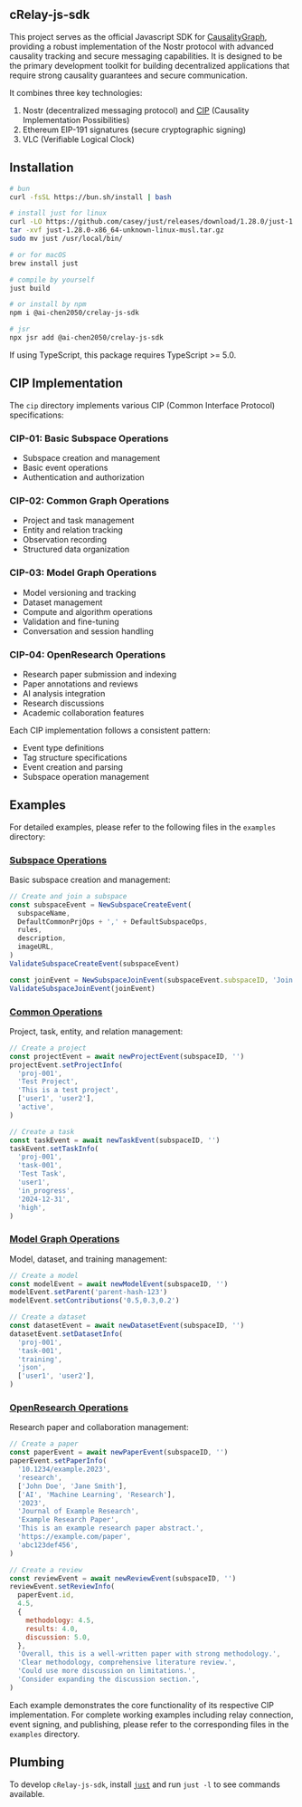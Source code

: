## cRelay-js-sdk

This project serves as the official Javascript SDK for [CausalityGraph](https://github.com/hetu-project/causalitygraph), providing a robust implementation of the Nostr protocol with advanced causality tracking and secure messaging capabilities. It is designed to be the primary development toolkit for building decentralized applications that require strong causality guarantees and secure communication.

It combines three key technologies:

1. Nostr (decentralized messaging protocol) and [CIP](https://github.com/hetu-project/causalitygraph/tree/main/Key) (Causality Implementation Possibilities)
2. Ethereum EIP-191 signatures (secure cryptographic signing)
3. VLC (Verifiable Logical Clock)

## Installation

```bash
# bun
curl -fsSL https://bun.sh/install | bash

# install just for linux
curl -LO https://github.com/casey/just/releases/download/1.28.0/just-1.28.0-x86_64-unknown-linux-musl.tar.gz
tar -xvf just-1.28.0-x86_64-unknown-linux-musl.tar.gz
sudo mv just /usr/local/bin/

# or for macOS
brew install just

# compile by yourself
just build

# or install by npm
npm i @ai-chen2050/crelay-js-sdk

# jsr
npx jsr add @ai-chen2050/crelay-js-sdk
```

If using TypeScript, this package requires TypeScript >= 5.0.

## CIP Implementation

The `cip` directory implements various CIP (Common Interface Protocol) specifications:

### CIP-01: Basic Subspace Operations
- Subspace creation and management
- Basic event operations
- Authentication and authorization

### CIP-02: Common Graph Operations
- Project and task management
- Entity and relation tracking
- Observation recording
- Structured data organization

### CIP-03: Model Graph Operations
- Model versioning and tracking
- Dataset management
- Compute and algorithm operations
- Validation and fine-tuning
- Conversation and session handling

### CIP-04: OpenResearch Operations
- Research paper submission and indexing
- Paper annotations and reviews
- AI analysis integration
- Research discussions
- Academic collaboration features

Each CIP implementation follows a consistent pattern:
- Event type definitions
- Tag structure specifications
- Event creation and parsing
- Subspace operation management

## Examples

For detailed examples, please refer to the following files in the `examples` directory:

### [Subspace Operations](examples/subspace.js)
Basic subspace creation and management:
```javascript
// Create and join a subspace
const subspaceEvent = NewSubspaceCreateEvent(
  subspaceName,
  DefaultCommonPrjOps + ',' + DefaultSubspaceOps,
  rules,
  description,
  imageURL,
)
ValidateSubspaceCreateEvent(subspaceEvent)

const joinEvent = NewSubspaceJoinEvent(subspaceEvent.subspaceID, 'Join')
ValidateSubspaceJoinEvent(joinEvent)
```

### [Common Operations](examples/common_graph.js)
Project, task, entity, and relation management:
```javascript
// Create a project
const projectEvent = await newProjectEvent(subspaceID, '')
projectEvent.setProjectInfo(
  'proj-001',
  'Test Project',
  'This is a test project',
  ['user1', 'user2'],
  'active',
)

// Create a task
const taskEvent = await newTaskEvent(subspaceID, '')
taskEvent.setTaskInfo(
  'proj-001',
  'task-001',
  'Test Task',
  'user1',
  'in_progress',
  '2024-12-31',
  'high',
)
```

### [Model Graph Operations](examples/modelgraph.js)
Model, dataset, and training management:
```javascript
// Create a model
const modelEvent = await newModelEvent(subspaceID, '')
modelEvent.setParent('parent-hash-123')
modelEvent.setContributions('0.5,0.3,0.2')

// Create a dataset
const datasetEvent = await newDatasetEvent(subspaceID, '')
datasetEvent.setDatasetInfo(
  'proj-001',
  'task-001',
  'training',
  'json',
  ['user1', 'user2'],
)
```

### [OpenResearch Operations](examples/openresearch.js)
Research paper and collaboration management:
```javascript
// Create a paper
const paperEvent = await newPaperEvent(subspaceID, '')
paperEvent.setPaperInfo(
  '10.1234/example.2023',
  'research',
  ['John Doe', 'Jane Smith'],
  ['AI', 'Machine Learning', 'Research'],
  '2023',
  'Journal of Example Research',
  'Example Research Paper',
  'This is an example research paper abstract.',
  'https://example.com/paper',
  'abc123def456',
)

// Create a review
const reviewEvent = await newReviewEvent(subspaceID, '')
reviewEvent.setReviewInfo(
  paperEvent.id,
  4.5,
  {
    methodology: 4.5,
    results: 4.0,
    discussion: 5.0,
  },
  'Overall, this is a well-written paper with strong methodology.',
  'Clear methodology, comprehensive literature review.',
  'Could use more discussion on limitations.',
  'Consider expanding the discussion section.',
)
```

Each example demonstrates the core functionality of its respective CIP implementation. For complete working examples including relay connection, event signing, and publishing, please refer to the corresponding files in the `examples` directory.

## Plumbing

To develop `cRelay-js-sdk`, install [`just`](https://just.systems/) and run `just -l` to see commands available.

